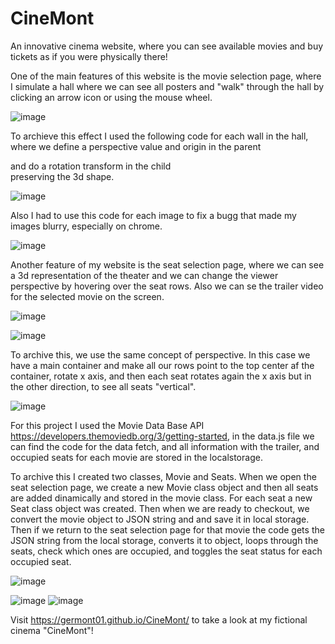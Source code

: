 # CineMont
An innovative cinema website, where you can see available movies and buy tickets as if you were physically there!

One of the main features of this website is the movie selection page, where I simulate a hall where we can see all posters and "walk" through the hall by clicking an arrow icon or using the mouse wheel.

![image](https://user-images.githubusercontent.com/77022076/117722875-7b7e0800-b196-11eb-9e22-f08fa449edbb.png)

To archieve this effect I used the following code for each wall in the hall, where we define a perspective value and origin in the parent <div> and do a rotation transform in the child <div> preserving the 3d shape. 

![image](https://user-images.githubusercontent.com/77022076/117723875-d3693e80-b197-11eb-90e0-706eeb19ba57.png)

Also I had to use this code for each image to fix a bugg that made my images blurry, especially on chrome.

![image](https://user-images.githubusercontent.com/77022076/117724175-41156a80-b198-11eb-9a43-c8acc92a9ebe.png)


Another feature of my website is the seat selection page, where we can see a 3d representation of the theater and we can change the viewer perspective by hovering over the seat rows. Also we can se the trailer video for the selected movie on the screen.

![image](https://user-images.githubusercontent.com/77022076/117724661-eb8d8d80-b198-11eb-87b2-0754ba15169f.png)

![image](https://user-images.githubusercontent.com/77022076/117724916-46bf8000-b199-11eb-9648-ede4550f3a0a.png)

To archive this, we use the same concept of perspective. In this case we have a main container and make all our rows point to the top center af the container, rotate x axis, and then each seat rotates again the x axis but in the other direction, to see all seats "vertical".

![image](https://user-images.githubusercontent.com/77022076/117726200-17aa0e00-b19b-11eb-898c-8de80cbec9c8.png)

For this project I used the Movie Data Base API https://developers.themoviedb.org/3/getting-started, in the data.js file we can find the code for the data fetch, and all information with the trailer, and occupied seats for each movie are stored in the localstorage.

To archive this I created two classes, Movie and Seats. When we open the seat selection page, we create a new Movie class object and then all seats are added dinamically and stored in the movie class. For each seat a new Seat class object was created. Then when we are ready to checkout, we convert the movie object to JSON string and and save it in local storage. Then if we return to the seat selection page for that movie the code gets the JSON string from the local storage, converts it to object, loops through the seats, check which ones are occupied, and toggles the seat status for each occupied seat.

![image](https://user-images.githubusercontent.com/77022076/117728702-9d7b8880-b19e-11eb-8295-34f0c169b2f2.png)


![image](https://user-images.githubusercontent.com/77022076/117728607-8341aa80-b19e-11eb-888a-1c3f1494a1b0.png)
![image](https://user-images.githubusercontent.com/77022076/117728735-ac623b00-b19e-11eb-9aa8-86cc8c91df6a.png)

Visit https://germont01.github.io/CineMont/ to take a look at my fictional cinema "CineMont"!
